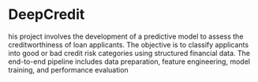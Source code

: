 # DeepCredit
his project involves the development of a predictive model to assess the creditworthiness of loan applicants. The objective is to classify applicants into good or bad credit risk categories using structured financial data. The end-to-end pipeline includes data preparation, feature engineering, model training, and performance evaluation 
